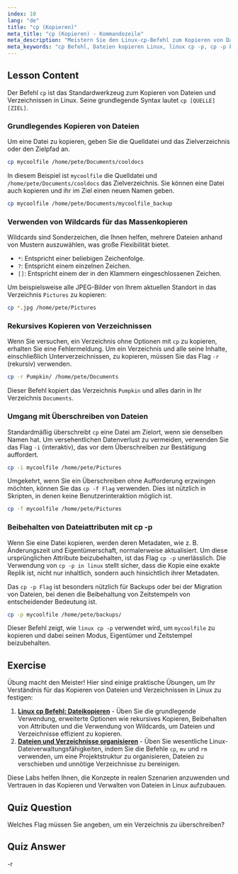 ```yaml
---
index: 10
lang: "de"
title: "cp (Kopieren)"
meta_title: "cp (Kopieren) - Kommandozeile"
meta_description: "Meistern Sie den Linux-cp-Befehl zum Kopieren von Dateien und Verzeichnissen. Diese Anleitung behandelt wesentliche Optionen wie rekursives Kopieren (-r), Beibehalten von Attributen mit der cp -p Flagge und Erzwingen von Überschreibungen mit der cp -f Flagge. Erfahren Sie, wie cp -p unter Linux hilft, Datei-Metadaten zu erhalten."
meta_keywords: "cp Befehl, Dateien kopieren Linux, linux cp -p, cp -p Flagge, cp -p in linux, cp -f Flagge, rekursives Kopieren, cp -r, linux Platzhalter, linux Kommandozeile"
---
```


## Lesson Content

Der Befehl `cp` ist das Standardwerkzeug zum Kopieren von Dateien und Verzeichnissen in Linux. Seine grundlegende Syntax lautet `cp [QUELLE] [ZIEL]`.

### Grundlegendes Kopieren von Dateien

Um eine Datei zu kopieren, geben Sie die Quelldatei und das Zielverzeichnis oder den Zielpfad an.

```bash
cp mycoolfile /home/pete/Documents/cooldocs
```

In diesem Beispiel ist `mycoolfile` die Quelldatei und `/home/pete/Documents/cooldocs` das Zielverzeichnis. Sie können eine Datei auch kopieren und ihr im Ziel einen neuen Namen geben.

```bash
cp mycoolfile /home/pete/Documents/mycoolfile_backup
```

### Verwenden von Wildcards für das Massenkopieren

Wildcards sind Sonderzeichen, die Ihnen helfen, mehrere Dateien anhand von Mustern auszuwählen, was große Flexibilität bietet.

- `*`: Entspricht einer beliebigen Zeichenfolge.
- `?`: Entspricht einem einzelnen Zeichen.
- `[]`: Entspricht einem der in den Klammern eingeschlossenen Zeichen.

Um beispielsweise alle JPEG-Bilder von Ihrem aktuellen Standort in das Verzeichnis `Pictures` zu kopieren:

```bash
cp *.jpg /home/pete/Pictures
```

### Rekursives Kopieren von Verzeichnissen

Wenn Sie versuchen, ein Verzeichnis ohne Optionen mit `cp` zu kopieren, erhalten Sie eine Fehlermeldung. Um ein Verzeichnis und alle seine Inhalte, einschließlich Unterverzeichnissen, zu kopieren, müssen Sie das Flag `-r` (rekursiv) verwenden.

```bash
cp -r Pumpkin/ /home/pete/Documents
```

Dieser Befehl kopiert das Verzeichnis `Pumpkin` und alles darin in Ihr Verzeichnis `Documents`.

### Umgang mit Überschreiben von Dateien

Standardmäßig überschreibt `cp` eine Datei am Zielort, wenn sie denselben Namen hat. Um versehentlichen Datenverlust zu vermeiden, verwenden Sie das Flag `-i` (interaktiv), das vor dem Überschreiben zur Bestätigung auffordert.

```bash
cp -i mycoolfile /home/pete/Pictures
```

Umgekehrt, wenn Sie ein Überschreiben ohne Aufforderung erzwingen möchten, können Sie das `cp -f Flag` verwenden. Dies ist nützlich in Skripten, in denen keine Benutzerinteraktion möglich ist.

```bash
cp -f mycoolfile /home/pete/Pictures
```

### Beibehalten von Dateiattributen mit cp -p

Wenn Sie eine Datei kopieren, werden deren Metadaten, wie z. B. Änderungszeit und Eigentümerschaft, normalerweise aktualisiert. Um diese ursprünglichen Attribute beizubehalten, ist das Flag `cp -p` unerlässlich. Die Verwendung von `cp -p in linux` stellt sicher, dass die Kopie eine exakte Replik ist, nicht nur inhaltlich, sondern auch hinsichtlich ihrer Metadaten.

Das `cp -p Flag` ist besonders nützlich für Backups oder bei der Migration von Dateien, bei denen die Beibehaltung von Zeitstempeln von entscheidender Bedeutung ist.

```bash
cp -p mycoolfile /home/pete/backups/
```

Dieser Befehl zeigt, wie `linux cp -p` verwendet wird, um `mycoolfile` zu kopieren und dabei seinen Modus, Eigentümer und Zeitstempel beizubehalten.

## Exercise

Übung macht den Meister! Hier sind einige praktische Übungen, um Ihr Verständnis für das Kopieren von Dateien und Verzeichnissen in Linux zu festigen:

1.  **[Linux cp Befehl: Dateikopieren](https://labex.io/de/labs/linux-linux-cp-command-file-copying-209744)** - Üben Sie die grundlegende Verwendung, erweiterte Optionen wie rekursives Kopieren, Beibehalten von Attributen und die Verwendung von Wildcards, um Dateien und Verzeichnisse effizient zu kopieren.
2.  **[Dateien und Verzeichnisse organisieren](https://labex.io/de/labs/linux-organizing-files-and-directories-387877)** - Üben Sie wesentliche Linux-Dateiverwaltungsfähigkeiten, indem Sie die Befehle `cp`, `mv` und `rm` verwenden, um eine Projektstruktur zu organisieren, Dateien zu verschieben und unnötige Verzeichnisse zu bereinigen.

Diese Labs helfen Ihnen, die Konzepte in realen Szenarien anzuwenden und Vertrauen in das Kopieren und Verwalten von Dateien in Linux aufzubauen.

## Quiz Question

Welches Flag müssen Sie angeben, um ein Verzeichnis zu überschreiben?

## Quiz Answer

-r
